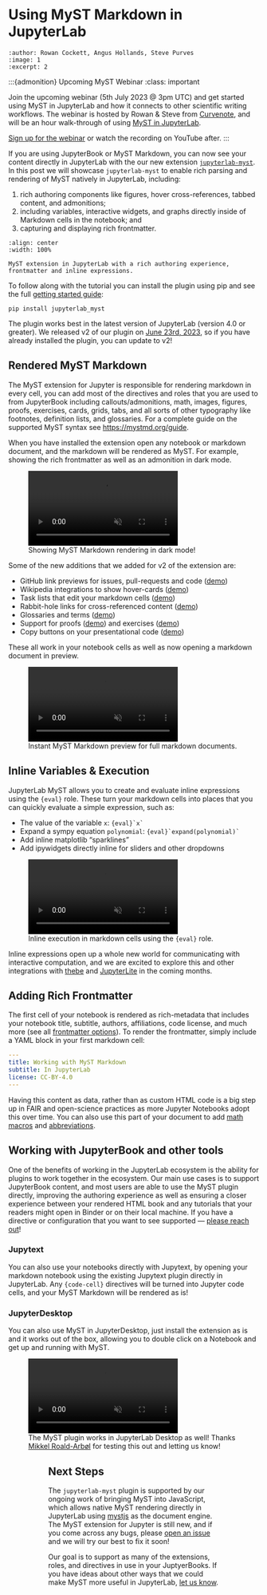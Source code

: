 # Using MyST Markdown in JupyterLab

```{post} 2023-06-26
:author: Rowan Cockett, Angus Hollands, Steve Purves
:image: 1
:excerpt: 2
```

:::{admonition} Upcoming MyST Webinar
:class: important

Join the upcoming webinar (5th July 2023 @ 3pm UTC) and get started using MyST in JupyterLab and how it connects to other scientific writing workflows. The webinar is hosted by Rowan & Steve from [Curvenote](https://curvenote.com), and will be an hour walk-through of using [MyST in JupyterLab](https://github.com/executablebooks/jupyterlab-myst).

[Sign up for the webinar](https://www.eventbrite.ca/e/scientific-writing-in-jupyterlab-with-myst-markdown-tickets-666670598707) or watch the recording on YouTube after.
:::

If you are using JupyterBook or MyST Markdown, you can now see your content directly in JupyterLab with the our new extension [`jupyterlab-myst`](https://github.com/executablebooks/jupyterlab-myst). In this post we will showcase `jupyterlab-myst` to enable rich parsing and rendering of MyST natively in JupyterLab, including:

1. rich authoring components like figures, hover cross-references, tabbed content, and admonitions;
2. including variables, interactive widgets, and graphs directly inside of Markdown cells in the notebook; and
3. capturing and displaying rich frontmatter.

```{figure} ./images/jupyterlab-myst.png
:align: center
:width: 100%

MyST extension in JupyterLab with a rich authoring experience, frontmatter and inline expressions.
```

To follow along with the tutorial you can install the plugin using pip and see the full [getting started guide](https://mystmd.org/guide/quickstart-jupyter-lab-myst):

```shell
pip install jupyterlab_myst
```

The plugin works best in the latest version of JupyterLab (version 4.0 or greater). We released v2 of our plugin on [June 23rd, 2023](https://github.com/executablebooks/jupyterlab-myst/releases/tag/v2.0.0), so if you have already installed the plugin, you can update to v2!

## Rendered MyST Markdown

The MyST extension for Jupyter is responsible for rendering markdown in every cell, you can add most of the directives and roles that you are used to from JupyterBook including callouts/admonitions, math, images, figures, proofs, exercises, cards, grids, tabs, and all sorts of other typography like footnotes, definition lists, and glossaries. For a complete guide on the supported MyST syntax see <https://mystmd.org/guide>.

When you have installed the extension open any notebook or markdown document, and the markdown will be rendered as MyST. For example, showing the rich frontmatter as well as an admonition in dark mode.

<figure>
<video src="/_static/videos/jupyterlab-markup-dark.mp4" autoplay muted webkit-playsinline="true" playsinline loop style="max-width:100%"></video>
<figcaption>Showing MyST Markdown rendering in dark mode!</figcaption>
</figure>

Some of the new additions that we added for v2 of the extension are:

- GitHub link previews for issues, pull-requests and code ([demo](https://mystmd.org/guide/external-references#issues-and-pull-requests))
- Wikipedia integrations to show hover-cards ([demo](https://mystmd.org/guide/external-references#wikipedia-links))
- Task lists that edit your markdown cells ([demo](https://mystmd.org/guide/quickstart-jupyter-lab-myst#task-lists))
- Rabbit-hole links for cross-referenced content ([demo](https://mystmd.org/guide/quickstart-myst-markdown#links-cross-references))
- Glossaries and terms ([demo](https://mystmd.org/guide/glossaries-and-terms))
- Support for proofs ([demo](https://mystmd.org/guide/proofs-and-theorems)) and exercises ([demo](https://mystmd.org/guide/exercises))
- Copy buttons on your presentational code ([demo](https://mystmd.org/guide/code#code-blocks))

These all work in your notebook cells as well as now opening a markdown document in preview.

<figure>
<video src="/_static/videos/jupyterlab-markdown-preview.mp4" autoplay muted webkit-playsinline="true" playsinline loop style="max-width:100%"></video>
<figcaption>Instant MyST Markdown preview for full markdown documents.</figcaption>
</figure>

## Inline Variables & Execution

JupyterLab MyST allows you to create and evaluate inline expressions using the `{eval}` role. These turn your markdown cells into places that you can quickly evaluate a simple expression, such as:

- The value of the variable `x`: `` {eval}`x` ``
- Expand a sympy equation `polynomial`: `` {eval}`expand(polynomial)` ``
- Add inline matplotlib “sparklines”
- Add ipywidgets directly inline for sliders and other dropdowns

<figure>
<video src="/_static/videos/jupyterlab-myst-inline.mp4" autoplay muted webkit-playsinline="true" playsinline loop style="max-width:100%"></video>
<figcaption>Inline execution in markdown cells using the <code>{eval}</code> role.</figcaption>
</figure>

Inline expressions open up a whole new world for communicating with interactive computation, and we are excited to explore this and other integrations with [thebe](https://github.com/executablebooks/thebe) and [JupyterLite](https://jupyterlite.readthedocs.io/en/latest/) in the coming months.

## Adding Rich Frontmatter

The first cell of your notebook is rendered as rich-metadata that includes your notebook title, subtitle, authors, affiliations, code license, and much more (see all [frontmatter options](https://mystmd.org/guide/frontmatter)). To render the frontmatter, simply include a YAML block in your first markdown cell:

```yaml
---
title: Working with MyST Markdown
subtitle: In JupyterLab
license: CC-BY-4.0
---
```

Having this content as data, rather than as custom HTML code is a big step up in FAIR and open-science practices as more Jupyter Notebooks adopt this over time. You can also use this part of your document to add [math macros](https://mystmd.org/guide/math#math-macros) and [abbreviations](https://mystmd.org/guide/glossaries-and-terms#abbreviations).

## Working with JupyterBook and other tools

One of the benefits of working in the JupyterLab ecosystem is the ability for plugins to work together in the ecosystem. Our main use cases is to support JupyterBook content, and most users are able to use the MyST plugin directly, improving the authoring experience as well as ensuring a closer experience between your rendered HTML book and any tutorials that your readers might open in Binder or on their local machine. If you have a directive or configuration that you want to see supported — [please reach out](https://github.com/executablebooks/meta/discussions)!

### Jupytext

You can also use your notebooks directly with Jupytext, by opening your markdown notebook using the existing Jupytext plugin directly in JupyterLab. Any `{code-cell}` directives will be turned into Jupyter code cells, and your MyST Markdown will be rendered as is!

### JupyterDesktop

You can also use MyST in JupyterDesktop, just install the extension as is and it works out of the box, allowing you to double click on a Notebook and get up and running with MyST.

<figure>
<video src="/_static/videos/jupyterlab-desktop.mp4" autoplay muted webkit-playsinline="true" playsinline loop style="max-width:100%"></video>
<figcaption>The MyST plugin works in JupyterLab Desktop as well! Thanks <a href="https://github.com/roaldarbol" target="_blank">Mikkel Roald-Arbøl</a> for testing this out and letting us know!</figcaption>
<figure>

## Next Steps

The `jupyterlab-myst` plugin is supported by our ongoing work of bringing MyST into JavaScript, which allows native MyST rendering directly in JupyterLab using [mystjs](https://github.com/executablebooks/mystjs) as the document engine. The MyST extension for Jupyter is still new, and if you come across any bugs, please [open an issue](https://github.com/executablebooks/jupyterlab-myst/issues) and we will try our best to fix it soon!

Our goal is to support as many of the extensions, roles, and directives in use in your JuptyerBooks. If you have ideas about other ways that we could make MyST more useful in JupyterLab, [let us know](https://github.com/executablebooks/meta/discussions).
